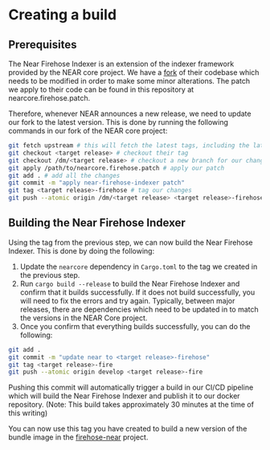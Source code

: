 # Creating a build

## Prerequisites

The Near Firehose Indexer is an extension of the indexer framework provided by the NEAR core project.  We have a [fork](https://github.com/streamingfast/nearcore) of their codebase which needs to be modified in order to make some minor alterations. The patch we apply to their code can be found in this repository at nearcore.firehose.patch.

Therefore, whenever NEAR announces a new release, we need to update our fork to the latest version.  This is done by running the following commands in our fork of the NEAR core project:

```bash
git fetch upstream # this will fetch the latest tags, including the latest release
git checkout <target release> # checkout their tag
git checkout /dm/<target release> # checkout a new branch for our changes
git apply /path/to/nearcore.firehose.patch # apply our patch
git add . # add all the changes
git commit -m "apply near-firehose-indexer patch"
git tag <target release>-firehose # tag our changes
git push --atomic origin /dm/<target release> <target release>-firehose # push our changes
```

## Building the Near Firehose Indexer

Using the tag from the previous step, we can now build the Near Firehose Indexer.  This is done by doing the following:

1. Update the `nearcore` dependency in `Cargo.toml` to the tag we created in the previous step.
2. Run `cargo build --release` to build the Near Firehose Indexer and confirm that it builds successfully. If it does not build successfully, you will need to fix the errors and try again. Typically, between major releases, there are dependencies which need to be updated in to match the versions in the NEAR Core project.
3. Once you confirm that everything builds successfully, you can do the following:

```bash
git add .
git commit -m "update near to <target release>-firehose"
git tag <target release>-fire
git push --atomic origin develop <target release>-fire
```

Pushing this commit will automatically trigger a build in our CI/CD pipeline which will build the Near Firehose Indexer and publish it to our docker repository. (Note: This build takes approximately 30 minutes at the time of this writing)

You can now use this tag you have created to build a new version of the bundle image in the [firehose-near](https://github.com/streamingfast/firehose-near) project.